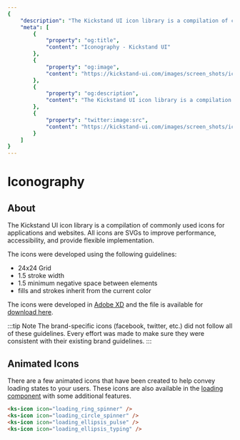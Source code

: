 ```yaml
---
{
    "description": "The Kickstand UI icon library is a compilation of commonly used icons for applications and websites.",
    "meta": [
        {
            "property": "og:title",
            "content": "Iconography - Kickstand UI"
        },
        {
            "property": "og:image",
            "content": "https://kickstand-ui.com/images/screen_shots/icons.png"
        },
        {
            "property": "og:description",
            "content": "The Kickstand UI icon library is a compilation of commonly used icons for applications and websites."
        },
        {
            "property": "twitter:image:src",
            "content": "https://kickstand-ui.com/images/screen_shots/icons.png"
        }
    ]
}
---
```


# Iconography

<IconsFilter />

## About

The Kickstand UI icon library is a compilation of commonly used icons for applications and websites. All icons are SVGs to improve performance, accessibility, and provide flexible implementation.

The icons were developed using the following guidelines:

- 24x24 Grid
- 1.5 stroke width
- 1.5 minimum negative space between elements
- fills and strokes inherit from the current color

The icons were developed in [Adobe XD](https://www.adobe.com/products/xd.html) and the file is available for [download here](https://github.com/break-stuff/kickstand-ui/blob/master/kickstand-ui_icons.xd).

:::tip Note
The brand-specific icons (facebook, twitter, etc.) did not follow all of these guidelines. Every effort was made to make sure they were consistent with their existing brand guidelines.
:::

## Animated Icons

There are a few animated icons that have been created to help convey loading states to your users. These icons are also available in the [loading component](./loading.md) with some additional features.

<div class="my-xl text-lg">
    <ks-icon icon="loading_ring_spinner" class="mr-lg" />
    <ks-icon icon="loading_circle_spinner" class="mr-lg" />
    <ks-icon icon="loading_ellipsis_pulse" class="mr-lg" />
    <ks-icon icon="loading_ellipsis_typing" class="mr-lg" />
</div>

```html
<ks-icon icon="loading_ring_spinner" />
<ks-icon icon="loading_circle_spinner" />
<ks-icon icon="loading_ellipsis_pulse" />
<ks-icon icon="loading_ellipsis_typing" />
```
